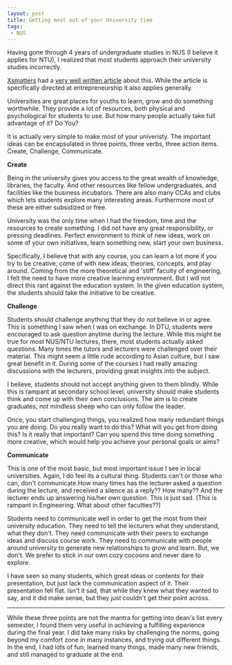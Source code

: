 ```yaml
---
layout: post
title: Getting most out of your University time
tags:
 - NUS
---
```


Having gone through 4 years of undergraduate studies in NUS (I believe it applies for NTU), I realized that most students approach their university studies incorrectly.

[Xsmatters][0] had a [very well written article][1] about this. While the article is specifically directed at entrepreneurship it also applies generally.

Universities are great places for youths to learn, grow and do something worthwhile. They provide a lot of resources, both physical and psychological for students to use. But how many people actually take full advantage of it? Do You?

It is actually very simple to make most of your univeristy. The important ideas can be encapsulated in three points, three verbs, three action items. Create, Challenge, Communicate.

**Create**

Being in the university gives you access to the great wealth of knowledge, libraries, the faculty. And other resources like fellow undergraduates, and facilities like the business incubators. There are also many CCAs and clubs which lets students explore many interesting areas. Furthermore most of these are either subsidized or free.

University was the only time when I had the freedom, time and the resources to create something. I did not have any great responsibility, or pressing deadlines. Perfect environment to think of new ideas, work on some of your own initiatives, learn something new, start your own business.

Specifically, I believe that with any course, you can learn a lot more if you try to be creative, come of with new ideas, theories, concepts, and play around. Coming from the more theoretical and 'stiff' faculty of engineering, I felt the need to have more creative learning environment. But I will not direct this rant against the education system. In the given education system, the students should take the initiative to be creative.

**Challenge**

Students should challenge anything that they do not believe in or agree. This is something I saw when I was on exchange. In DTU, students were encouraged to ask question anytime during the lecture. While this might be true for most NUS/NTU lectures, there, most students actually asked questions. Many times the tutors and lecturers were challenged over their material. This might seem a little rude according to Asian culture, but I saw great benefit in it. During some of the courses I had really amazing discussions with the lecturers, providing great insights into the subject.

I believe, students should not accept anything given to them blindly. While this is rampant at secondary school level, university should make students think and come up with their own conclusions. The aim is to create graduates, not mindless sheep who can only follow the leader.

Once, you start challenging things, you realized how many redundant things you are doing. Do you really want to do this? What will you get from doing this? Is it really that important? Can you spend this time doing something more creative, which would help you achieve your personal goals or aims?

**Communicate**

This is one of the most basic, but most important issue I see in local universities. Again, I do feel its a cultural thing. Students can't or those who can, don't communicate.How many times has the lecturer asked a question during the lecture, and received a silence as a reply?? How many?? And the lecturer ends up answering his/her own question. This is just sad. (This is rampant in Engineering. What about other faculties??)

Students need to communicate well in order to get the most from their university education. They need to tell the lecturers what they understand, what they don't. They need communicate with their peers to exchange ideas and discuss course work. They need to communicate with people around university to generate new relationships to grow and learn. But, we don't. We prefer to stick in our own cozy cocoons and never dare to explore.

I have seen so many students, which great ideas or contents for their presentation, but just lack the communication aspect of it. Their presentation fell flat. Isn't it sad, that while they knew what they wanted to say, and it did make sense, but they just couldn't get their point across.

---

While these three points are not the mantra for getting into dean's list every semester, I found them very useful in achieving a fulfilling experience during the final year. I did take many risks by challenging the norms, going beyond my comfort zone in many instances, and trying out different things. In the end, I had lots of fun, learned many things, made many new friends, and still managed to graduate at the end.


[0]: http://www.xsmatter.com/
[1]: http://www.xsmatter.com/why-singaporean-students-are-not-cut-out-to-be-entrepreneurs/
